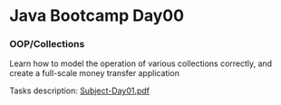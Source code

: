 # Java Bootcamp Day00

### OOP/Collections

Learn how to model the operation of various collections
correctly, and create a full-scale money transfer application

Tasks description: [Subject-Day01.pdf](Subject-Day01.pdf)
